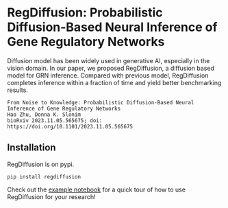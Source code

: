 # RegDiffusion: Probabilistic Diffusion-Based Neural Inference of Gene Regulatory Networks

Diffusion model has been widely used in generative AI, especially in the vision domain. In our paper, we proposed RegDiffusion, a diffusion based model for GRN inference. Compared with previous model, RegDiffusion completes inference within a fraction of time and yield better benchmarking results.

```
From Noise to Knowledge: Probabilistic Diffusion-Based Neural Inference of Gene Regulatory Networks
Hao Zhu, Donna K. Slonim
bioRxiv 2023.11.05.565675; doi: https://doi.org/10.1101/2023.11.05.565675
```

## Installation

RegDiffusion is on pypi.

```
pip install regdiffusion
```

Check out the [example notebook](https://github.com/TuftsBCB/RegDiffusion/blob/master/example.ipynb) for a quick tour of how to use RegDiffusion for your research!

